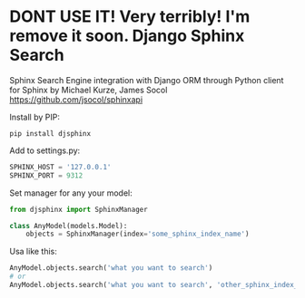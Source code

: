# DONT USE IT! Very terribly! I'm remove it soon. Django Sphinx Search

Sphinx Search Engine integration with Django ORM
through Python client for Sphinx by Michael Kurze, James Socol
https://github.com/jsocol/sphinxapi

Install by PIP:

```shell
pip install djsphinx
```

Add to settings.py:

```python
SPHINX_HOST = '127.0.0.1'
SPHINX_PORT = 9312
```

Set manager for any your model:

```python
from djsphinx import SphinxManager

class AnyModel(models.Model):
    objects = SphinxManager(index='some_sphinx_index_name')
```

Usa like this:

```python
AnyModel.objects.search('what you want to search')
# or
AnyModel.objects.search('what you want to search', 'other_sphinx_index_name')
```
